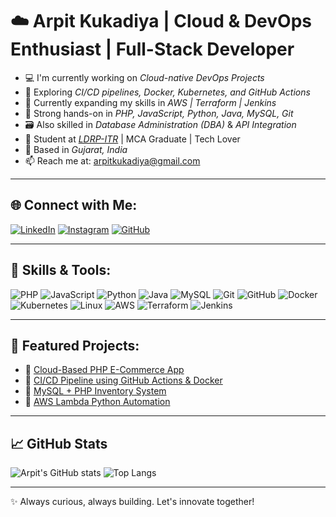 # ☁️ Arpit Kukadiya | Cloud & DevOps Enthusiast | Full-Stack Developer

- 💻 I'm currently working on *Cloud-native DevOps Projects*
- 🔄 Exploring *CI/CD pipelines, Docker, Kubernetes, and GitHub Actions*
- 🌱 Currently expanding my skills in *AWS | Terraform | Jenkins*
- 🔧 Strong hands-on in *PHP, JavaScript, Python, Java, MySQL, Git*
- 🗃️ Also skilled in *Database Administration (DBA)* & *API Integration*
- 🏫 Student at *[LDRP-ITR](https://ldrp.ac.in)* | MCA Graduate | Tech Lover
- 📍 Based in *Gujarat, India*
- 📫 Reach me at: [arpitkukadiya@gmail.com](mailto:arpitkukadiya@gmail.com)

---

## 🌐 Connect with Me:
[![LinkedIn](https://img.shields.io/badge/LinkedIn-0A66C2?style=for-the-badge&logo=linkedin&logoColor=white)](https://www.linkedin.com/in/arpitkukadiya)
[![Instagram](https://img.shields.io/badge/Instagram-E4405F?style=for-the-badge&logo=instagram&logoColor=white)](https://www.instagram.com/)
[![GitHub](https://img.shields.io/badge/GitHub-333?style=for-the-badge&logo=github&logoColor=white)](https://github.com/yourusername)

---

## 🧠 Skills & Tools:
![PHP](https://img.shields.io/badge/PHP-777BB4?style=for-the-badge&logo=php&logoColor=white)
![JavaScript](https://img.shields.io/badge/JavaScript-F7DF1E?style=for-the-badge&logo=javascript&logoColor=black)
![Python](https://img.shields.io/badge/Python-14354C?style=for-the-badge&logo=python&logoColor=white)
![Java](https://img.shields.io/badge/Java-ED8B00?style=for-the-badge&logo=openjdk&logoColor=white)
![MySQL](https://img.shields.io/badge/MySQL-00000F?style=for-the-badge&logo=mysql&logoColor=white)
![Git](https://img.shields.io/badge/Git-F05032?style=for-the-badge&logo=git&logoColor=white)
![GitHub](https://img.shields.io/badge/GitHub-181717?style=for-the-badge&logo=github&logoColor=white)
![Docker](https://img.shields.io/badge/Docker-2496ED?style=for-the-badge&logo=docker&logoColor=white)
![Kubernetes](https://img.shields.io/badge/Kubernetes-326CE5?style=for-the-badge&logo=kubernetes&logoColor=white)
![Linux](https://img.shields.io/badge/Linux-FCC624?style=for-the-badge&logo=linux&logoColor=black)
![AWS](https://img.shields.io/badge/AWS-FF9900?style=for-the-badge&logo=amazonaws&logoColor=white)
![Terraform](https://img.shields.io/badge/Terraform-623CE4?style=for-the-badge&logo=terraform&logoColor=white)
![Jenkins](https://img.shields.io/badge/Jenkins-D24939?style=for-the-badge&logo=jenkins&logoColor=white)

---

## 🚀 Featured Projects:
- 🔗 [Cloud-Based PHP E-Commerce App](https://github.com/yourusername/ecommerce-cloud)
- 🔗 [CI/CD Pipeline using GitHub Actions & Docker](https://github.com/yourusername/devops-pipeline)
- 🔗 [MySQL + PHP Inventory System](https://github.com/yourusername/inventory-system)
- 🔗 [AWS Lambda Python Automation](https://github.com/yourusername/aws-lambda)

---

## 📈 GitHub Stats
![Arpit's GitHub stats](https://github-readme-stats.vercel.app/api?username=yourusername&show_icons=true&theme=github_dark)
![Top Langs](https://github-readme-stats.vercel.app/api/top-langs/?username=yourusername&layout=compact&theme=github_dark)

---

✨ Always curious, always building. Let's innovate together!
